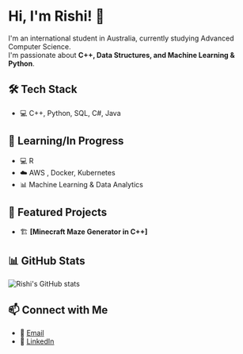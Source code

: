 # Hi, I'm Rishi! 👋  

I'm an international student in Australia, currently studying Advanced Computer Science.  
I'm passionate about **C++, Data Structures, and Machine Learning & Python**.  

## 🛠 Tech Stack
- 💻 C++, Python, SQL, C#, Java

## 🧠 Learning/In Progress
- 💻 R
- ☁️ AWS , Docker, Kubernetes  
- 📊 Machine Learning & Data Analytics  

## 🌟 Featured Projects
- 🏗 **[Minecraft Maze Generator in C++]**  

## 📊 GitHub Stats
![Rishi's GitHub stats](https://github-readme-stats.vercel.app/api?username=Rishi-RMIT&show_icons=true&theme=dark)  

## 📫 Connect with Me  
- 📧 [Email](rishiverma.aus@gmail.com)
- 💼 [LinkedIn](https://www.linkedin.com/in/rishi-verma-australia/)  
